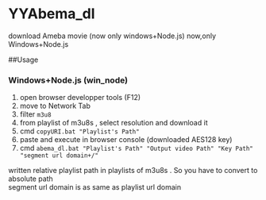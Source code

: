 # YYAbema_dl
download Ameba movie (now only windows+Node.js)
now,only Windows+Node.js

##Usage

### Windows+Node.js (win_node)
  1. open browser developper tools (F12)
  2. move to Network Tab
  3. filter `m3u8`
  4. from playlist of m3u8s , select resolution and download it
  5. cmd `copyURI.bat "Playlist's Path"`
  6. paste and execute in browser console (downloaded AES128 key)
  7. cmd `abema_dl.bat "Playlist's Path" "Output video Path" "Key Path" "segment url domain+/"`
  
  written relative playlist path in playlists of m3u8s . So you have to convert to absolute path  
  segment url domain is as same as playlist url domain
